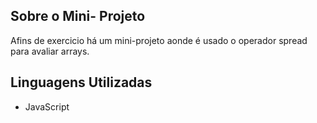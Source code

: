 
## Sobre o Mini- Projeto

Afins de exercicio há um mini-projeto aonde é usado o operador spread para avaliar arrays. 

## Linguagens Utilizadas

- JavaScript